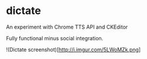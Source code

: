 dictate
=======

An experiment with Chrome TTS API and CKEditor

Fully functional minus social integration.

!(Dictate screenshot)[http://i.imgur.com/5LWoMZk.png]
